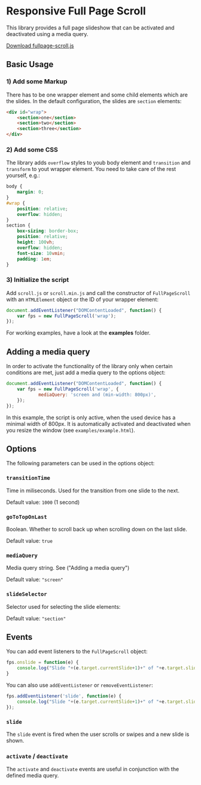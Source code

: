 # Responsive Full Page Scroll

This library provides a full page slideshow that can be activated and deactivated using a media query.

[Download fullpage-scroll.js](https://raw.githubusercontent.com/fabeat/responsive-fullpage-scroll/master/dist/fullpage-scroll.js)

## Basic Usage

### 1) Add some Markup

There has to be one wrapper element and some child elements which are the slides. In the default configuration, the slides are `section` elements: 

```html
<div id="wrap">
    <section>one</section>
    <section>two</section>
    <section>three</section>
</div>
```

### 2) Add some CSS

The library adds `overflow` styles to youb body element and `transition` and `transform` to yout wrapper element. You need to take care of the rest yourself, e.g.:

```css
body {
    margin: 0;
}
#wrap {
    position: relative;
    overflow: hidden;
}
section {
    box-sizing: border-box;
    position: relative;
    height: 100vh;
    overflow: hidden;
    font-size: 10vmin;
    padding: 1em;
}
```

### 3) Initialize the script

Add `scroll.js` or `scroll.min.js` and call the constructor of `FullPageScroll` with an `HTMLElement` object or the ID of your wrapper element: 

```javascript
document.addEventListener("DOMContentLoaded", function() {
    var fps = new FullPageScroll('wrap');
});
```

For working examples, have a look at the **examples** folder.

## Adding a media query

In order to activate the functionality of the library only when certain conditions are met, just add a media query to the options object:

```javascript
document.addEventListener("DOMContentLoaded", function() {
    var fps = new FullPageScroll('wrap', {
			mediaQuery: 'screen and (min-width: 800px)',
    });
});
```

In this example, the script is only active, when the used device has a minimal width of 800px. It is automatically activated and deactivated when you resize the window (see `examples/example.html`).

## Options

The following parameters can be used in the options object:

### `transitionTime`

Time in miliseconds. Used for the transition from one slide to the next.

Default value: `1000` (1 second)

### `goToTopOnLast`

Boolean. Whether to scroll back up when scrolling down on the last slide.

Default value: `true`

### `mediaQuery`

Media query string. See ("Adding a media query")

Default value: `"screen"`

### `slideSelector`

Selector used for selecting the slide elements:

Default value: `"section"`

## Events

You can add event listeners to the `FullPageScroll` object:

```javascript
fps.onslide = function(e) {
    console.log("Slide "+(e.target.currentSlide+1)+" of "+e.target.slides.length);
}
```

You can also use `addEventListener` or `removeEventListener`:

```javascript
fps.addEventListener('slide', function(e) {
    console.log("Slide "+(e.target.currentSlide+1)+" of "+e.target.slides.length);
});
```

### `slide`

The `slide` event is fired when the user scrolls or swipes and a new slide is shown.

### `activate` / `deactivate`

The `activate` and `deactivate` events are useful in conjunction with the defined media query.


